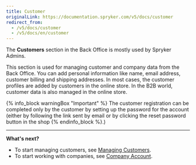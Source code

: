 ```yaml
---
title: Customer
originalLink: https://documentation.spryker.com/v5/docs/customer
redirect_from:
  - /v5/docs/customer
  - /v5/docs/en/customer
---
```


The **Customers** section in the Back Office is mostly used by Spryker Admins.

This section is used for managing customer and company data from the Back Office. You can  add personal information like name, email address, customer billing and shipping addresses. In most cases, the customer profiles are added by customers in the online store. In the B2B world, customer data is also managed in the online store.

{% info_block warningBox "Important" %}
The customer registration can be completed only by the customer by setting up the password for the account (either by following the link sent by email or by clicking the reset password button in the shop
{% endinfo_block %}.)


***
**What's next?**
* To start managing customers, see [Managing Customers](https://documentation.spryker.com/docs/en/managing-customers).
* To start working with companies, see [Company Account](https://documentation.spryker.com/docs/en/company-account-guide).
